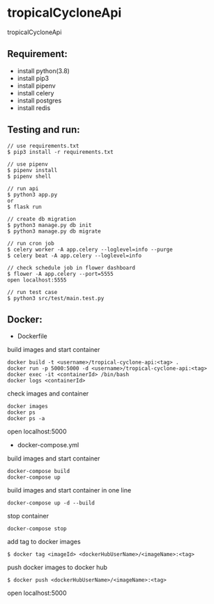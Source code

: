 # tropicalCycloneApi

tropicalCycloneApi

## Requirement:
 - install python(3.8)
 - install pip3
 - install pipenv
 - install celery
 - install postgres
 - install redis

## Testing and run:
```
// use requirements.txt
$ pip3 install -r requirements.txt

// use pipenv
$ pipenv install
$ pipenv shell

// run api
$ python3 app.py
or 
$ flask run

// create db migration
$ python3 manage.py db init
$ python3 manage.py db migrate

// run cron job
$ celery worker -A app.celery --loglevel=info --purge
$ celery beat -A app.celery --loglevel=info

// check schedule job in flower dashboard
$ flower -A app.celery --port=5555
open localhost:5555

// run test case
$ python3 src/test/main.test.py
```

## Docker:

- Dockerfile

build images and start container
```
docker build -t <username>/tropical-cyclone-api:<tag> .
docker run -p 5000:5000 -d <username>/tropical-cyclone-api:<tag>
docker exec -it <containerId> /bin/bash
docker logs <containerId>
```

check images and container
```
docker images
docker ps
docker ps -a
```

open localhost:5000

- docker-compose.yml

build images and start container
```
docker-compose build
docker-compose up
```

build images and start container in one line
```
docker-compose up -d --build
```

stop container
```
docker-compose stop
```

add tag to docker images
```
$ docker tag <imageId> <dockerHubUserName>/<imageName>:<tag>
```

push docker images to docker hub
```
$ docker push <dockerHubUserName>/<imageName>:<tag>
```

open localhost:5000
